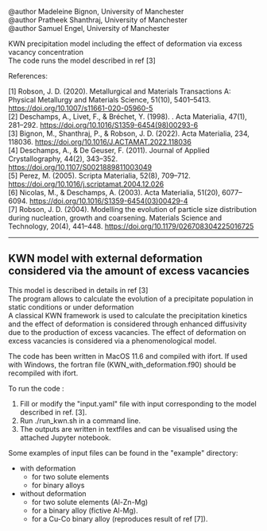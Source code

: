 
@author Madeleine Bignon, University of Manchester  
@author Pratheek Shanthraj, University of Manchester  
@author Samuel Engel, University of Manchester  

KWN precipitation model including the effect of deformation via excess vacancy concentration  
The code runs the model described in ref [3]


References:   

 [1] Robson, J. D. (2020). Metallurgical and Materials Transactions A: Physical Metallurgy and Materials Science, 51(10), 5401–5413. https://doi.org/10.1007/s11661-020-05960-5  
 [2] Deschamps, A., Livet, F., & Bréchet, Y. (1998). . Acta Materialia, 47(1), 281–292. https://doi.org/10.1016/S1359-6454(98)00293-6  
 [3] Bignon, M., Shanthraj, P., & Robson, J. D. (2022). Acta Materialia, 234, 118036. https://doi.org/10.1016/J.ACTAMAT.2022.118036   
 [4] Deschamps, A., & De Geuser, F. (2011). Journal of Applied Crystallography, 44(2), 343–352. https://doi.org/10.1107/S0021889811003049  
 [5] Perez, M. (2005). Scripta Materialia, 52(8), 709–712. https://doi.org/10.1016/j.scriptamat.2004.12.026  
 [6] Nicolas, M., & Deschamps, A. (2003).  Acta Materialia, 51(20), 6077–6094. https://doi.org/10.1016/S1359-6454(03)00429-4    
 [7] Robson, J. D. (2004). Modelling the evolution of particle size distribution during nucleation, growth and coarsening. Materials Science and Technology, 20(4), 441–448. https://doi.org/10.1179/026708304225016725    

-------------------------------------------------------------------------------------------   
KWN model with external deformation considered via the amount of excess vacancies  
-------------------------------------------------------------------------------------------   
This model is described in details in ref [3]  
The program allows to calculate the evolution of a precipitate population in static conditions or under deformation  
A classical KWN framework is used to calculate the precipitation kinetics and the effect of deformation is considered through enhanced diffusivity due to the production of excess vacancies. 
The effect of deformation on excess vacancies is considered via a phenomenological model.    


The code has been written in MacOS 11.6 and compiled with ifort. 
If used with Windows, the fortran file (KWN_with_deformation.f90) should be recompiled with ifort. 

  
To run the code :  
1. Fill or modify the "input.yaml" file with input corresponding to the model described in ref. [3].
2. Run ./run_kwn.sh in a command line.  
3. The outputs are written in textfiles and can be visualised using the attached Jupyter notebook.  


Some examples of input files can be found in the "example" directory: 
- with deformation  
   - for two solute elements
   - for binary alloys 
- without deformation 
   - for two solute elements (Al-Zn-Mg)
   - for a binary alloy (fictive Al-Mg). 
   - for a Cu-Co binary alloy (reproduces result of ref [7]). 
   
